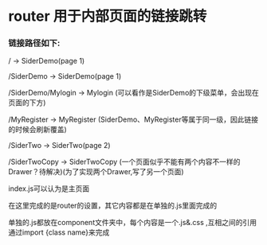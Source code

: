 # router 用于内部页面的链接跳转

### 链接路径如下:

/ -> SiderDemo(page 1)

/SiderDemo -> SiderDemo(page 1)

/SiderDemo/Mylogin -> Mylogin (可以看作是SiderDemo的下级菜单，会出现在页面的下方)

/MyRegister -> MyRegister     (SiderDemo、MyRegister等属于同一级，因此链接的时候会刷新覆盖)

/SiderTwo -> SiderTwo(page 2)

/SiderTwoCopy -> SiderTwoCopy   (一个页面似乎不能有两个内容不一样的Drawer？待解决)(为了实现两个Drawer,写了另一个页面)



index.js可以认为是主页面

在这里完成的是router的设置，其它内容都是在单独的.js里面完成的

单独的.js都放在component文件夹中，每个内容是一个.js&.css ,互相之间的引用通过import {class name}来完成

